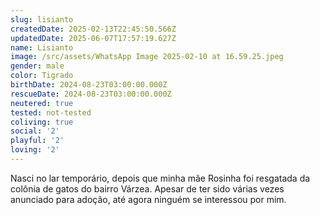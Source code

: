 ```yaml
---
slug: lisianto
createdDate: 2025-02-13T22:45:50.566Z
updatedDate: 2025-06-07T17:57:19.627Z
name: Lisianto
image: /src/assets/WhatsApp Image 2025-02-10 at 16.59.25.jpeg
gender: male
color: Tigrado
birthDate: 2024-08-23T03:00:00.000Z
rescueDate: 2024-08-23T03:00:00.000Z
neutered: true
tested: not-tested
coliving: true
social: '2'
playful: '2'
loving: '2'
---
```


Nasci no lar temporário, depois que minha mãe Rosinha foi resgatada da colônia de gatos do bairro Várzea. Apesar de ter sido várias vezes anunciado para adoção, até agora ninguém se interessou por mim.

